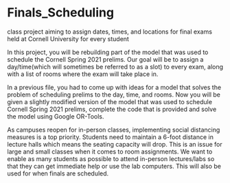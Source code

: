# Finals_Scheduling
class project aiming to assign dates, times, and locations for final exams held at Cornell University for every student

In this project, you will be rebuilding part of the model that was used to schedule the Cornell Spring 2021 prelims. Our goal will be to 
assign a day/time(which will sometimes be referred to as a slot) to every exam, along with a list of rooms where the exam will take place in.

In a previous file, you had to come up with ideas for a model that solves the problem of scheduling prelims to the day, time, and rooms. Now 
you will be given a slightly modified version of the model that was used to schedule Cornell Spring 2021 prelims, complete the code that 
is provided and solve the model using Google OR-Tools.

As campuses reopen for in-person classes, implementing social distancing measures is a top priority. Students need to maintain a 6-foot 
distance in lecture halls which means the seating capacity will drop. This is an issue for large and small classes when it comes to room 
assignments. We want to enable as many students as possible to attend in-person lectures/labs so that they can get immediate help or use 
the lab computers. This will also be used for when finals are scheduled.
